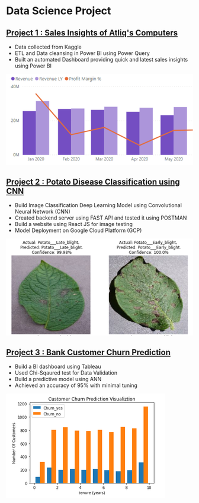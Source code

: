 # Data Science Project

## [Project 1 : Sales Insights of Atliq's Computers](https://github.com/sameernagrare/Sales-Insights-Dashboard)
* Data collected from Kaggle
* ETL and Data cleansing in Power BI using Power Query
* Built an automated Dashboard providing quick and latest sales insights using Power BI

![](/Images/Sales_Insight.PNG)




## [Project 2 : Potato Disease Classification using CNN](https://github.com/sameernagrare/Potato-Disease-Classification-using-CNN)
* Build Image Classification Deep Learning Model using Convolutional Neural Network (CNN)
* Created backend server using FAST API and tested it using POSTMAN
* Build a website using React JS for image testing
* Model Deployment on Google Cloud Platform (GCP)

![](/Images/Potato_Disease.PNG)




## [Project 3 : Bank Customer Churn Prediction](https://github.com/sameernagrare/Churn-Modelling)
*	Build a BI dashboard using Tableau
*	Used Chi-Sqaured test for Data Validation
*	Build a predictive model using ANN
*	Achieved an accuracy of 95% with minimal tuning

![](/Images/Bank_Churn.PNG)
